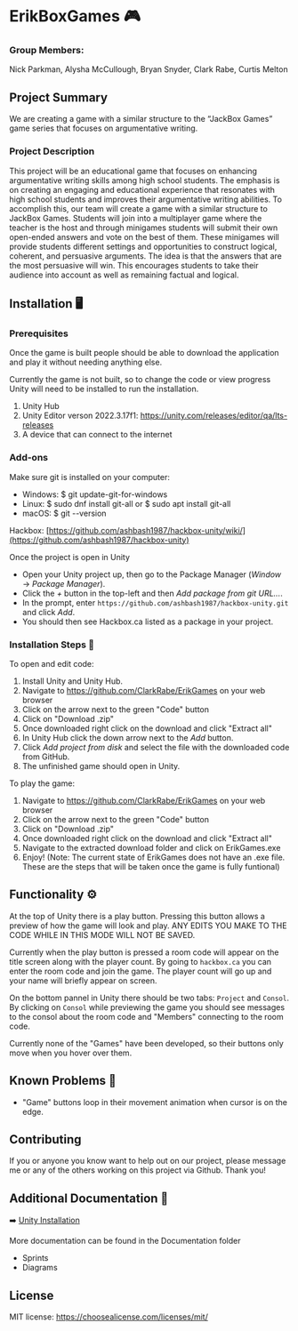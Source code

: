 #  ErikBoxGames 🎮
###  Group Members: 
Nick Parkman, Alysha McCullough, Bryan Snyder, Clark Rabe, Curtis Melton

## Project Summary
We are creating a game with a similar structure to the “JackBox Games” game series that focuses on argumentative writing.

###  Project Description
This project will be an educational game that focuses on enhancing argumentative writing skills among high school students. The emphasis is on creating an engaging and educational experience that resonates with high school students and improves their argumentative writing abilities. To accomplish this, our team will create a game with a similar structure to JackBox Games. Students will join into a multiplayer game where the teacher is the host and through minigames students will submit their own open-ended answers and vote on the best of them. These minigames will provide students different settings and opportunities to construct logical, coherent, and persuasive arguments. The idea is that the answers that are the most persuasive will win. This encourages students to take their audience into account as well as remaining factual and logical. 

## Installation  🖥️
### Prerequisites
Once the game is built people should be able to download the application and play it without needing anything else. 

Currently the game is not built, so to change the code or view progress Unity will need to be installed to run the installation. 

1. Unity Hub
2. Unity Editor verson 2022.3.17f1: https://unity.com/releases/editor/qa/lts-releases
3. A device that can connect to the internet

### Add-ons
Make sure git is installed on your computer:

* Windows: $ git update-git-for-windows
* Linux: $ sudo dnf install git-all   or   $ sudo apt install git-all
* macOS: $ git --version

Hackbox: [https://github.com/ashbash1987/hackbox-unity/wiki/](https://github.com/ashbash1987/hackbox-unity)

Once the project is open in Unity 

* Open your Unity project up, then go to the Package Manager (_Window_ → _Package Manager_).
* Click the _+_ button in the top-left and then _Add package from git URL..._.
* In the prompt, enter `https://github.com/ashbash1987/hackbox-unity.git` and click _Add_.
* You should then see Hackbox.ca listed as a package in your project.


### Installation Steps 👣
To open and edit code:
1. Install Unity and Unity Hub.
2. Navigate to https://github.com/ClarkRabe/ErikGames on your web browser
3. Click on the arrow next to the green "Code" button
4.  Click on "Download .zip"
5. Once downloaded right click on the download and click "Extract all"
6. In Unity Hub click the down arrow next to the _Add_ button.
7. Click _Add project from disk_ and select the file with the downloaded code from GitHub.
8. The unfinished game should open in Unity.

To play the game:
1. Navigate to https://github.com/ClarkRabe/ErikGames on your web browser
2. Click on the arrow next to the green "Code" button
3. Click on "Download .zip"
4. Once downloaded right click on the download and click "Extract all"
5. Navigate to the extracted download folder and click on ErikGames.exe
6. Enjoy!
(Note: The current state of ErikGames does not have an .exe file. These are the steps that will be taken once the game is fully funtional)


## Functionality ⚙️
At the top of Unity there is a play button. Pressing this button allows a preview of how the game will look and play. ANY EDITS YOU MAKE TO THE CODE WHILE IN THIS MODE WILL NOT BE SAVED. 

Currently when the play button is pressed a room code will appear on the title screen along with the player count. By going to `hackbox.ca` you can enter the room code and join the game. The player count will go up and your name will briefly appear on screen. 

On the bottom pannel in Unity there should be two tabs: `Project` and `Consol`. By clicking on `Consol` while previewing the game you should see messages to the consol about the room code and "Members" connecting to the room code. 

Currently none of the "Games" have been developed, so their buttons only move when you hover over them. 

## Known Problems 🤔
* "Game" buttons loop in their movement animation when cursor is on the edge.

## Contributing
If you or anyone you know want to help out on our project, please message me or any of the others working on this project via Github.
Thank you!


## Additional Documentation 📰

➡️ <a href= "https://unity.com/download" rel = "nofollow">Unity Installation <a/>

More documentation can be found in the Documentation folder
* Sprints
* Diagrams

## License

MIT license: <https://choosealicense.com/licenses/mit/>

